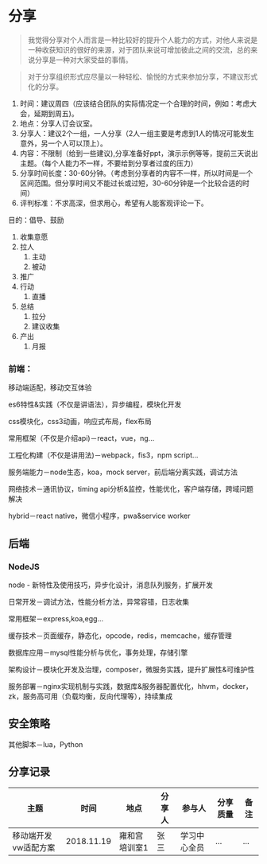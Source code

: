 # 分享

> 我觉得分享对个人而言是一种比较好的提升个人能力的方式，对他人来说是一种收获知识的很好的来源，对于团队来说可增加彼此之间的交流，总的来说分享是一种对大家受益的事情。

>  对于分享组织形式应尽量以一种轻松、愉悦的方式来参加分享，不建议形式化的分享。

1. 时间：建议周四（应该结合团队的实际情况定一个合理的时间，例如：考虑大会，延期到周五)。
2. 地点：分享人订会议室。
3. 分享人：建议2个一组，一人分享（2人一组主要是考虑到1人的情况可能发生意外，另一个人可以顶上）。
4. 内容：不限制（给到一些建议),分享准备好ppt，演示示例等等，提前三天说出主题。（每个人能力不一样，不要给到分享者过度的压力）
5. 分享时间长度：30-60分钟。（考虑到分享者的内容不一样，所以时间是一个区间范围。但分享时间又不能过长或过短，30-60分钟是一个比较合适的时间）
6. 评判标准：不求高深，但求用心，希望有人能客观评论一下。


目的：倡导、鼓励

1. 收集意愿
2. 拉人
    1. 主动
    2. 被动
3. 推广
4. 行动
    1. 直播
5. 总结
    1. 拉分
    2. 建议收集
6. 产出
    1. 月报

### 前端：

移动端适配，移动交互体验  

es6特性&实践（不仅是讲语法），异步编程，模块化开发

css模块化，css3动画，响应式布局，flex布局

常用框架（不仅是介绍api)－react，vue，ng...

工程化构建（不仅是讲用法)－webpack，fis3，npm script...

服务端能力－node生态，koa，mock server，前后端分离实践，调试方法

网络技术－通讯协议，timing api分析&监控，性能优化，客户端存储，跨域问题解决

hybrid－react native，微信小程序，pwa&service worker

## 后端

### NodeJS

node - 新特性及使用技巧，异步化设计，消息队列服务，扩展开发

日常开发－调试方法，性能分析方法，异常容错，日志收集

常用框架－express,koa,egg...

缓存技术－页面缓存，静态化，opcode，redis，memcache，缓存管理

数据库应用－mysql性能分析与优化，事务处理，存储引擎

架构设计－模块化开发及治理，composer，微服务实践，提升扩展性&可维护性

服务部署－nginx实现机制与实践，数据库&服务器配置优化，hhvm，docker，zk，服务高可用（负载均衡，反向代理等），持续集成

## 安全策略
其他脚本－lua，Python

## 分享记录

|主题|时间|地点|分享人|参与人|分享质量|备注|
|---|---|---|---|---|---|---|
|移动端开发vw适配方案|2018.11.19|雍和宫培训室1|张三|学习中心全员| ... | ... |
